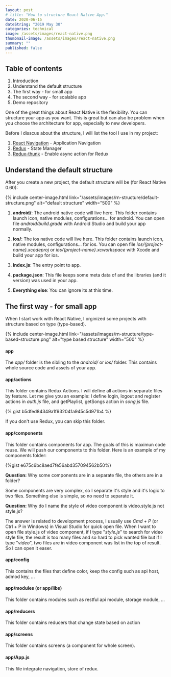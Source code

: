 ```yaml
---
layout: post
# title: "How to structure React Native App."
date: 2020-06-15
dateString: "2019 May 30"
categories: technical
image: /assets/images/react-native.png
thumbnail-image: /assets/images/react-native.png
summary: ""
published: false
---
```

## Table of contents
1. Introduction
2. Understand the default structure
2. The first way - for small app
3. The second way - for scalable app
4. Demo repository

One of the great things about React Native is the flexibility. You can structure your app as you want. This is great but can  also be problem when you choose the architecture for app, especially to new developers.

Before I disscus about the structure, I will list the tool I use in my project:
1. [React Navigation]() - Application Navigation
2. [Redux]() - State Manager
3. [Redux-thunk]() - Enable async action for Redux

## Understand the default structure

After you create a new project, the default structure will be (for React Native 0.60):

{% include center-image.html link="/assets/images/rn-structure/default-structure.png" alt="default structure" width="500" %}

1. **android/**: The android native code will live here. This folder contains launch icon, native modules, configurations... for android. You can open file *android/build.grade* with Android Studio and build your app normally.

2. **ios/**: The ios native code will live here. This folder contains launch icon, native modules, configurations... for ios. You can open file *ios/{project-name}.xcodeproj* or *ios/{project-name}.xcworkspace* with Xcode and build your app for ios.

3. **index.js**: The entry point to app.

4. **package.json**: This file keeps some meta data of and the libraries (and it version) was used in your app.

5. **Everything else**: You can ignore its at this time.

## The first way - for small app

When I start work with React Native, I orginized some projects with structure based on type (type-based). 

{% include center-image.html link="/assets/images/rn-structure/type-based-structure.png" alt="type based structure" width="500" %}

#### app

The *app/* folder is the sibling to the *android/* or *ios/* folder. This contains whole source code and assets of your app.

#### app/actions

This folder contains Redux Actions. I will define all actions in separate files by feature. Let me give you an example: I define login, logout and register actions in *auth.js* file, and getPlaylist, getSongs action in *song.js* file.

{% gist b5dfed84349a1f932041a945c5d971b4 %}

If you don't use Redux, you can skip this folder.

#### app/components

This folder contains components for app. The goals of this is maximun code reuse. We will push our components to this folder. Here is an example of my components folder:

{%gist e675c6bc8aed7fe56abd357094562b50%}

**Question:** Why some components are in a separate file, the others are in a folder?

Some components are very complex, so I separate it's style and it's logic to two files. Something else is simple, so no need to separate it.

**Question:** Why do I name the style of video component is video.style.js not style.js?

The answer is related to development process, I usually use *Cmd + P* (or Ctrl + P in Windows) in Visual Studio for quick open file. When I want to open file style.js of video component, if I type "*style.js*" to search for video style file, the result is too many files and so hard to pick wanted file but if I type "*video*",  two files are in video component was list in the top of result. So I can open it easer.

#### app/config

This contains the files that define color, keep the config such as api host, admod key, ...

#### app/modules (or app/libs)

This folder contains modules such as restful api module, storage module, ...

#### app/reducers

This folder contains reducers that change state based on action

#### app/screens

This folder contains screens (a component for whole screen).

#### app/App.js

This file integrate navigation, store of redux.